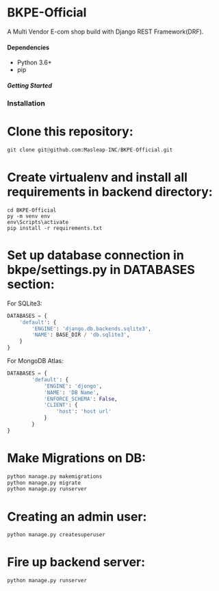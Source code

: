
# BKPE-Official


A Multi Vendor E-com shop build with Django REST Framework(DRF).


####  Dependencies
- Python 3.6+
- pip

#####  Getting Started

###  Installation
# Clone this repository:
```python
git clone git@github.com:Masleap-INC/BKPE-Official.git
```


# Create virtualenv and install all requirements in backend directory:
```commandline
cd BKPE-Official
py -m venv env
env\Scripts\activate
pip install -r requirements.txt
```


# Set up database connection in bkpe/settings.py in DATABASES section:

For SQLite3:

```python
DATABASES = {
    'default': {
        'ENGINE': 'django.db.backends.sqlite3',
        'NAME': BASE_DIR / 'db.sqlite3',
    }
}
```

For MongoDB Atlas:
```python
DATABASES = {
        'default': {
            'ENGINE': 'djongo',
            'NAME': 'DB Name',
            'ENFORCE_SCHEMA': False,
            'CLIENT': {
                'host': 'host url'
            }
        }
}

```
# Make Migrations on DB:
```python
python manage.py makemigrations
python manage.py migrate
python manage.py runserver
```


# Creating an admin user:
```python
python manage.py createsuperuser
```

# Fire up backend server:
```python
python manage.py runserver
```